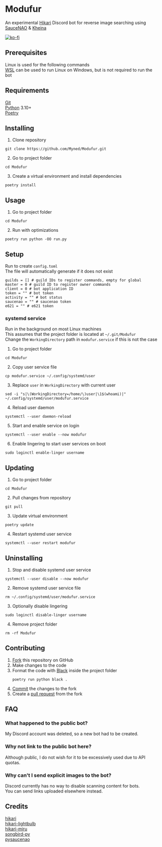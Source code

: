# Modufur
An experimental [Hikari](https://www.hikari-py.dev) Discord bot for reverse image searching using [SauceNAO](https://saucenao.com) & [Kheina](https://kheina.com)

[![ko-fi](https://ko-fi.com/img/githubbutton_sm.svg)](https://ko-fi.com/B0B1AUB66)

## Prerequisites
Linux is used for the following commands\
[WSL](https://docs.microsoft.com/en-us/windows/wsl) can be used to run Linux on Windows, but is not required to run the bot
## Requirements
[Git](https://git-scm.com/downloads)\
[Python](https://www.python.org) 3.10+\
[Poetry](https://python-poetry.org/docs/master)
## Installing
1. Clone repository
```
git clone https://github.com/Myned/Modufur.git
```
2. Go to project folder
```
cd Modufur
```
3. Create a virtual environment and install dependencies
```
poetry install
```
## Usage
1. Go to project folder
```
cd Modufur
```
2. Run with optimizations
```
poetry run python -OO run.py
```
## Setup
Run to create `config.toml`\
The file will automatically generate if it does not exist
```
guilds = [] # guild IDs to register commands, empty for global
master = 0 # guild ID to register owner commands
client = 0 # bot application ID
token = "" # bot token
activity = "" # bot status
saucenao = "" # saucenao token
e621 = "" # e621 token
```
### systemd service
Run in the background on most Linux machines\
This assumes that the project folder is located at `~/.git/Modufur`\
Change the `WorkingDirectory` path in `modufur.service` if this is not the case
1. Go to project folder
```
cd Modufur
```
2. Copy user service file
```
cp modufur.service ~/.config/systemd/user
```
3. Replace `user` in `WorkingDirectory` with current user
```
sed -i "s|\(WorkingDirectory=/home/\)user|\1$(whoami)|" ~/.config/systemd/user/modufur.service
```
4. Reload user daemon
```
systemctl --user daemon-reload
```
5. Start and enable service on login
```
systemctl --user enable --now modufur
```
6. Enable lingering to start user services on boot
```
sudo loginctl enable-linger username
```
## Updating
1. Go to project folder
```
cd Modufur
```
2. Pull changes from repository
```
git pull
```
3. Update virtual environment
```
poetry update
```
4. Restart systemd user service
```
systemctl --user restart modufur
```
## Uninstalling
1. Stop and disable systemd user service
```
systemctl --user disable --now modufur
```
2. Remove systemd user service file
```
rm ~/.config/systemd/user/modufur.service
```
3. Optionally disable lingering
```
sudo loginctl disable-linger username
```
4. Remove project folder
```
rm -rf Modufur
```
## Contributing
1. [Fork](https://docs.github.com/en/get-started/quickstart/fork-a-repo) this repository on GitHub
2. Make changes to the code
3. Format the code with [Black](https://black.readthedocs.io/en/stable) inside the project folder
    ```
    poetry run python black .
    ```
4. [Commit](https://github.com/git-guides/git-commit) the changes to the fork
5. Create a [pull request](https://docs.github.com/en/pull-requests/collaborating-with-pull-requests/proposing-changes-to-your-work-with-pull-requests/creating-a-pull-request) from the fork
## FAQ
### What happened to the public bot?
My Discord account was deleted, so a new bot had to be created.
### Why not link to the public bot here?
Although public, I do not wish for it to be excessively used due to API quotas.
### Why can't I send explicit images to the bot?
Discord currently has no way to disable scanning content for bots.\
You can send links uploaded elsewhere instead.
## Credits
[hikari](https://github.com/hikari-py/hikari)\
[hikari-lightbulb](https://github.com/tandemdude/hikari-lightbulb)\
[hikari-miru](https://github.com/HyperGH/hikari-miru)\
[songbird-py](https://github.com/magpie-dev/Songbird-Py)\
[pysaucenao](https://github.com/FujiMakoto/pysaucenao)
